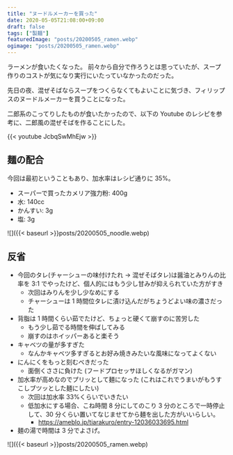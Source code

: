 ```yaml
---
title: "ヌードルメーカーを買った"
date: 2020-05-05T21:08:00+09:00
draft: false
tags: ["製麺"]
featuredImage: "posts/20200505_ramen.webp"
ogimage: "posts/20200505_ramen.webp"
---
```


ラーメンが食いたくなった。
前々から自分で作ろうとは思っていたが、スープ作りのコストが気になり実行にいたっていなかったのだった。

先日の夜、混ぜそばならスープをつくらなくてもよいことに気づき、フィリップスのヌードルメーカーを買うことになった。

二郎系のこってりしたものが食いたかったので、以下の Youtube のレシピを参考に、二郎風の混ぜそばを作ることにした。

{{< youtube JcbqSwMhEjw >}}

## 麺の配合

今回は最初ということもあり、加水率はレシピ通りに 35%。

- スーパーで買ったカメリア強力粉: 400g
- 水: 140cc
- かんすい: 3g
- 塩: 3g

![]({{< baseurl >}}posts/20200505_noodle.webp)

## 反省

- 今回のタレ(チャーシューの味付けたれ → 混ぜそばタレ)は醤油とみりんの比率を 3:1 でやったけど、個人的にはもう少し甘みが抑えられていた方がすき
  - 次回はみりんを少し少なめにする
  - チャーシューは 1 時間位タレに漬け込んだがちょうどよい味の濃さだった
- 背脂は 1 時間くらい茹でたけど、ちょっと硬くて崩すのに苦労した
  - もう少し茹でる時間を伸ばしてみる
  - 崩すのはホイッパーあると楽そう
- キャベツの量が多すぎた
  - なんかキャベツ多すぎるとお好み焼きみたいな風味になってよくない
- にんにくをもっと刻むべきだった
  - 面倒くささに負けた (フードプロセッサほしくなるがガマン)
- 加水率が高めなのでプリッとして麺になった (これはこれでうまいがもうすこしブツッとした麺にしたい)
  - 次回は加水率 33%くらいでいきたい
  - 低加水にする場合、こね時間 8 分にしてのこり 3 分のところで一時停止して、30 分くらい置いてなじませてから麺を出した方がいいらしい。
    - https://ameblo.jp/tiarakuro/entry-12036033695.html
- 麺の湯で時間は 3 分でよさげ。

![]({{< baseurl >}}posts/20200505_ramen.webp)
